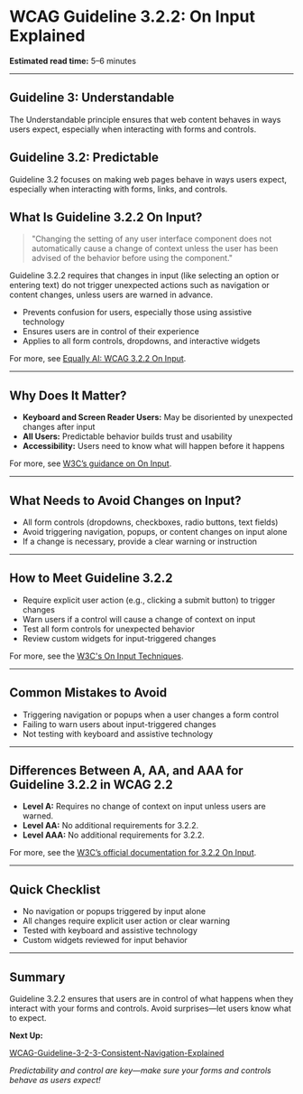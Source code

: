 <!--
title: 3.2.2 - On Input
series: Making the Web Accessible for All
description: A practical guide to WCAG Guideline 3.2.2 (On Input)—what it means, why it matters, and how to ensure that changes triggered by user input are predictable and accessible.
keywords: wcag 3.2.2, on input, accessibility, web standards, form controls, user experience
image: WCAG-Series-3.2.2.png
imageAlt: Blue text on yellow background saying, "Web Content Accessibiilty Guiedlines (WCAG) 3.2.2 Explained, On Input"
status: published
date: 2025-07-03
excerpt: This guideline ensures changing form controls doesn't automatically cause unexpected context changes.
-->

# **WCAG Guideline 3.2.2: On Input Explained**

**Estimated read time:** 5–6 minutes

---

## **Guideline 3: Understandable**

The Understandable principle ensures that web content behaves in ways users expect, especially when interacting with forms and controls.

## **Guideline 3.2: Predictable**

Guideline 3.2 focuses on making web pages behave in ways users expect, especially when interacting with forms, links, and controls.

## **What Is Guideline 3.2.2 On Input?**

<!-- [Illustration: Form with input fields and a submit button, no automatic navigation] -->

> "Changing the setting of any user interface component does not automatically cause a change of context unless the user has been advised of the behavior before using the component."

Guideline 3.2.2 requires that changes in input (like selecting an option or entering text) do not trigger unexpected actions such as navigation or content changes, unless users are warned in advance.

- Prevents confusion for users, especially those using assistive technology
- Ensures users are in control of their experience
- Applies to all form controls, dropdowns, and interactive widgets

For more, see [Equally AI: WCAG 3.2.2 On Input](https://blog.equally.ai/developer-guide/wcag-3-2-2-on-input).

---

## **Why Does It Matter?**

<!-- [Infographic: Form field, warning icon, and user with assistive tech] -->

- **Keyboard and Screen Reader Users:** May be disoriented by unexpected changes after input
- **All Users:** Predictable behavior builds trust and usability
- **Accessibility:** Users need to know what will happen before it happens

For more, see [W3C’s guidance on On Input](https://www.w3.org/WAI/WCAG22/Understanding/on-input.html).

---

## **What Needs to Avoid Changes on Input?**

<!-- [Grid: Dropdown menus, radio buttons, checkboxes, and text fields] -->

- All form controls (dropdowns, checkboxes, radio buttons, text fields)
- Avoid triggering navigation, popups, or content changes on input alone
- If a change is necessary, provide a clear warning or instruction

---

## **How to Meet Guideline 3.2.2**

<!-- [Side-by-side: Good example (submit button required) vs. Bad example (dropdown triggers navigation)] -->

- Require explicit user action (e.g., clicking a submit button) to trigger changes
- Warn users if a control will cause a change of context on input
- Test all form controls for unexpected behavior
- Review custom widgets for input-triggered changes

For more, see the [W3C's On Input Techniques](https://www.w3.org/WAI/WCAG22/Techniques/general/G201).

---

## **Common Mistakes to Avoid**

<!-- [Do/Don't graphic: Left side with submit button, right side with dropdown causing navigation] -->

- Triggering navigation or popups when a user changes a form control
- Failing to warn users about input-triggered changes
- Not testing with keyboard and assistive technology

---

## **Differences Between A, AA, and AAA for Guideline 3.2.2 in WCAG 2.2**

<!-- [Infographic: Three columns labeled A, AA, AAA with example requirements for each] -->

- **Level A:** Requires no change of context on input unless users are warned.
- **Level AA:** No additional requirements for 3.2.2.
- **Level AAA:** No additional requirements for 3.2.2.

For more, see the [W3C’s official documentation for 3.2.2 On Input](https://www.w3.org/WAI/WCAG22/Understanding/on-input.html).

---

## **Quick Checklist**

<!-- [Checklist graphic: Icons for form, warning, and submit button] -->

- No navigation or popups triggered by input alone
- All changes require explicit user action or clear warning
- Tested with keyboard and assistive technology
- Custom widgets reviewed for input behavior

---

## **Summary**

<!-- [Illustration: User filling out a form, no unexpected changes] -->

Guideline 3.2.2 ensures that users are in control of what happens when they interact with your forms and controls. Avoid surprises—let users know what to expect.

**Next Up:**

[WCAG-Guideline-3-2-3-Consistent-Navigation-Explained](WCAG-Guideline-3-2-3-Consistent-Navigation-Explained)

*Predictability and control are key—make sure your forms and controls behave as users expect!*
